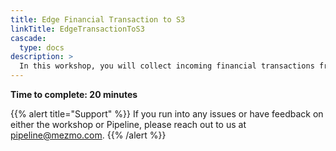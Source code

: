 ```yaml
---
title: Edge Financial Transaction to S3
linkTitle: EdgeTransactionToS3
cascade:
  type: docs
description: >
  In this workshop, you will collect incoming financial transactions from edge devices, encrypt them in motion, filter, reduce and pass the information downstream to S3.  This is a common scenario in retail, banking and other industries with many complexities to consider.  A simplified version is presented to illustrate the fundamentals of the Mezmo Platform.
---
```


**Time to complete: 20 minutes**

{{% alert title="Support" %}}
If you run into any issues or have feedback on either the workshop or Pipeline, please reach out to us at [pipeline@mezmo.com](mailto:pipeline@mezmo.com).
{{% /alert %}}

